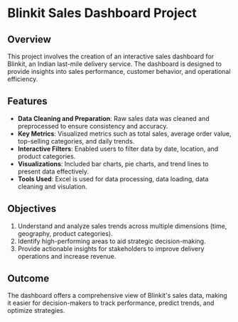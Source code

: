 # Blinkit Sales Dashboard Project

## Overview  
This project involves the creation of an interactive sales dashboard for Blinkit, an Indian last-mile delivery service. The dashboard is designed to provide insights into sales performance, customer behavior, and operational efficiency.

## Features  
- **Data Cleaning and Preparation**: Raw sales data was cleaned and preprocessed to ensure consistency and accuracy.  
- **Key Metrics**: Visualized metrics such as total sales, average order value, top-selling categories, and daily trends.  
- **Interactive Filters**: Enabled users to filter data by date, location, and product categories.  
- **Visualizations**: Included bar charts, pie charts, and trend lines to present data effectively.  
- **Tools Used**:  Excel is used for data processing, data loading, data cleaning and visulation. 

## Objectives  
1. Understand and analyze sales trends across multiple dimensions (time, geography, product categories).  
2. Identify high-performing areas to aid strategic decision-making.  
3. Provide actionable insights for stakeholders to improve delivery operations and increase revenue.  

## Outcome  
The dashboard offers a comprehensive view of Blinkit's sales data, making it easier for decision-makers to track performance, predict trends, and optimize strategies.  
